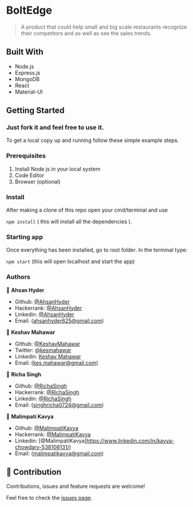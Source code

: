 # BoltEdge
> A product that could help small and big scale restaurants recognize their competitors and as well as see the sales trends.
## Built With
* Node.js
* Express.js
* MongoDB
* React
* Material-UI
## Getting Started
### Just fork it and feel free to use it.
To get a local copy up and running follow these simple example steps.
### Prerequisites
1. Install Node js in your local system
2. Code Editor 
3. Browser (optional)
### Install
After making a clone of this repo open your cmd/terminal and use

`npm install` ( this will install all the dependencies ).
### Starting app
Once everything has been installed, go to root folder. In the terminal type:

`npm start` (this will open localhost and start the app)
### Authors
👤 **Ahsan Hyder**

- Github: [@AhsanHyder](https://github.com/ahsanhyder625)
- Hackerrank: [@AhsanHyder](https://www.hackerrank.com/ahsanhyder625?hr_r=1)
- Linkedin: [@AhsanHyder](https://www.linkedin.com/in/ahsan-hyder-a27663135)
- Email: (ahsanhyder625@gmail.com)

👤 **Keshav Mahawar**

- Github: [@KeshavMahawar](https://github.com/KeshavMahawar)
- Twitter: [@kesmahawar](https://twitter.com/kesmahawar)
- Linkedin: [Keshav Mahawar](https://www.linkedin.com/in/keshav-m-191a8b131)
- Email: (kes.mahawar@gmail.com)

👤 **Richa Singh**

- Github: [@RichaSingh](https://github.com/Richa-24)
- Hackerrank: [@RichaSingh](https://www.hackerrank.com/richa_24)
- Linkedin: [@RichaSingh](https://www.linkedin.com/in/richa-singh-227286190/)
- Email: (singhricha0724@gmail.com)

👤 **Malimpati Kavya**

- Github: [@MalimpatiKavya](https://github.com/kav310)
- Hackerrank: [@MalimpatiKavya](https://www.hackerrank.com/malimpatikavya)
- Linkedin: [@MalimpatiKavya]https://www.linkedin.com/in/kavya-chowdary-538108131/)
- Email: (malimpatikavya@gmail.com)

## 🤝 Contribution

Contributions, issues and feature requests are welcome!

Feel free to check the [issues page](https://github.com/keshavmahawar/BoltEdge/issues).
